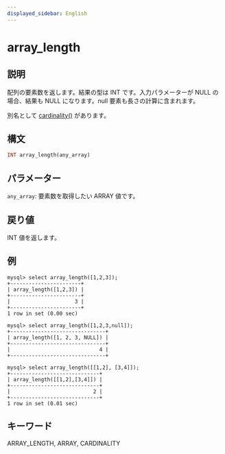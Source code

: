 ```yaml
---
displayed_sidebar: English
---
```


# array_length

## 説明

配列の要素数を返します。結果の型は INT です。入力パラメーターが NULL の場合、結果も NULL になります。null 要素も長さの計算に含まれます。

別名として [cardinality()](cardinality.md) があります。

## 構文

```Haskell
INT array_length(any_array)
```

## パラメーター

`any_array`: 要素数を取得したい ARRAY 値です。

## 戻り値

INT 値を返します。

## 例

```plain text
mysql> select array_length([1,2,3]);
+-----------------------+
| array_length([1,2,3]) |
+-----------------------+
|                     3 |
+-----------------------+
1 row in set (0.00 sec)

mysql> select array_length([1,2,3,null]);
+-------------------------------+
| array_length([1, 2, 3, NULL]) |
+-------------------------------+
|                             4 |
+-------------------------------+

mysql> select array_length([[1,2], [3,4]]);
+-----------------------------+
| array_length([[1,2],[3,4]]) |
+-----------------------------+
|                           2 |
+-----------------------------+
1 row in set (0.01 sec)
```

## キーワード

ARRAY_LENGTH, ARRAY, CARDINALITY
